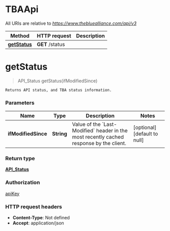 # TBAApi

All URIs are relative to *https://www.thebluealliance.com/api/v3*

Method | HTTP request | Description
------------- | ------------- | -------------
[**getStatus**](TBAApi.md#getStatus) | **GET** /status | 


<a name="getStatus"></a>
# **getStatus**
> API_Status getStatus(ifModifiedSince)



    Returns API status, and TBA status information.

### Parameters

Name | Type | Description  | Notes
------------- | ------------- | ------------- | -------------
 **ifModifiedSince** | **String**| Value of the &#x60;Last-Modified&#x60; header in the most recently cached response by the client. | [optional] [default to null]

### Return type

[**API_Status**](/Models/API_Status.md)

### Authorization

[apiKey](../README.md#apiKey)

### HTTP request headers

- **Content-Type**: Not defined
- **Accept**: application/json

